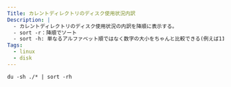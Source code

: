 ```yaml
---
Title: カレントディレクトリのディスク使用状況内訳
Description: |
  - カレントディレクトリのディスク使用状況の内訳を降順に表示する。
  - sort -r：降順でソート
  - sort -h: 単なるアルファベット順ではなく数字の大小をちゃんと比較できる(例えば112と12は-hがないと112のほうが先に出るが-hがあるとちゃんと112のほうがあとに出る)
Tags:
  - linux
  - disk
---
```


```shell
du -sh ./* | sort -rh
```
